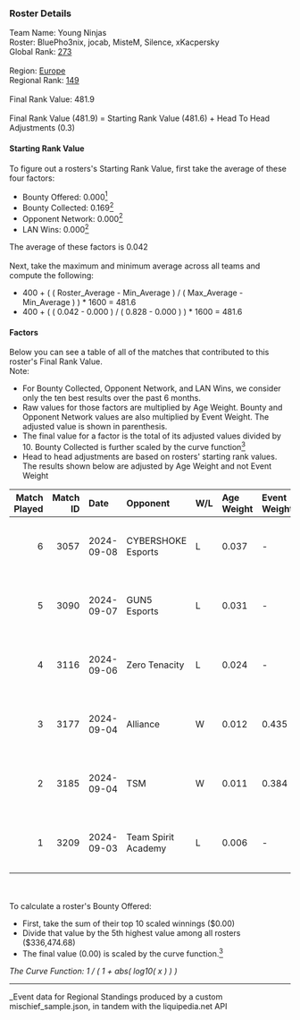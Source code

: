 ### Roster Details<br />
Team Name: Young Ninjas<br />
Roster: BluePho3nix, jocab, MisteM, Silence, xKacpersky<br />
Global Rank: [273](../../standings_global_2025_03_01.md)<br />
<br />
Region: [Europe]( ../../standings_europe_2025_03_01.md)<br />
Regional Rank: [149]( ../../standings_europe_2025_03_01.md)<br />
<br />
Final Rank Value:  481.9<br />
<br />
Final Rank Value (481.9) = Starting Rank Value (481.6) + Head To Head Adjustments (0.3)<br />

#### Starting Rank Value<br />
To figure out a rosters's Starting Rank Value, first take the average of these four factors:<br />
- Bounty Offered: 0.000[<sup>1</sup>](#table2)
- Bounty Collected: 0.169[<sup>2</sup>](#table1)
- Opponent Network: 0.000[<sup>2</sup>](#table1)
- LAN Wins: 0.000[<sup>2</sup>](#table1)

The average of these factors is 0.042<br />
<br />
Next, take the maximum and minimum average across all teams and compute the following:<br />
- 400 + ( ( Roster_Average - Min_Average ) / ( Max_Average - Min_Average ) ) * 1600 = 481.6
- 400 + ( ( 0.042 - 0.000 ) / ( 0.828 - 0.000 ) ) * 1600 = 481.6


#### Factors<br />
Below you can see a table of all of the matches that contributed to this roster's Final Rank Value.<br />
Note:<br />

- For Bounty Collected, Opponent Network, and LAN Wins, we consider only the ten best results over the past 6 months.
- Raw values for those factors are multiplied by Age Weight. Bounty and Opponent Network values are also multiplied by Event Weight. The adjusted value is shown in parenthesis.
- The final value for a factor is the total of its adjusted values divided by 10. Bounty Collected is further scaled by the curve function[<sup>3</sup>](#curveFunction)
- Head to head adjustments are based on rosters' starting rank values. The results shown below are adjusted by Age Weight and not Event Weight
<span id="table1"></span><br />


| Match Played | Match ID | Date       | Opponent            | W/L | Age Weight | Event Weight | Bounty Collected | Opponent Network | LAN Wins  | H2H Adj. | Roster                                          |
| -: | -: | :- | :- | :- | :- | :- | :- | :- | :- | -: | :- |
|            6 |     3057 | 2024-09-08 | CYBERSHOKE Esports  | L   | 0.037      | -            | -                | -                | -         |    -0.14 | BluePho3nix, jocab, MisteM, Silence, xKacpersky |
|            5 |     3090 | 2024-09-07 | GUN5 Esports        | L   | 0.031      | -            | -                | -                | -         |    -0.08 | BluePho3nix, jocab, MisteM, Silence, xKacpersky |
|            4 |     3116 | 2024-09-06 | Zero Tenacity       | L   | 0.024      | -            | -                | -                | -         |    -0.10 | BluePho3nix, jocab, MisteM, Silence, xKacpersky |
|            3 |     3177 | 2024-09-04 | Alliance            | W   | 0.012      | 0.435        | 0.015 (0.000)    | 0.595 (0.003)    | 0 (0.000) |     0.34 | BluePho3nix, jocab, MisteM, Silence, xKacpersky |
|            2 |     3185 | 2024-09-04 | TSM                 | W   | 0.011      | 0.384        | 0.009 (0.000)    | 0.167 (0.001)    | 0 (0.000) |     0.28 | BluePho3nix, jocab, MisteM, Silence, xKacpersky |
|            1 |     3209 | 2024-09-03 | Team Spirit Academy | L   | 0.006      | -            | -                | -                | -         |    -0.02 | BluePho3nix, jocab, MisteM, Silence, xKacpersky |

<br />
<span id="table2"></span><br />
To calculate a roster's Bounty Offered:<br />

- First, take the sum of their top 10 scaled winnings ($0.00)
- Divide that value by the 5th highest value among all rosters ($336,474.68)
- The final value (0.00) is scaled by the curve function.[<sup>3</sup>](#curveFunction)

<span id="curveFunction"></span>_The Curve Function: 1 / ( 1 + abs( log10( x ) ) )_<br />

---
_Event data for Regional Standings produced by a custom mischief_sample.json, in tandem with the liquipedia.net API<br />
